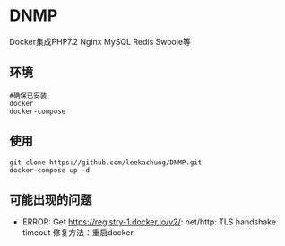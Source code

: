 # DNMP
Docker集成PHP7.2 Nginx MySQL Redis Swoole等

## 环境
    #确保已安装
    docker
    docker-compose

## 使用
    git clone https://github.com/leekachung/DNMP.git
    docker-compose up -d

## 可能出现的问题

- ERROR: Get https://registry-1.docker.io/v2/: net/http: TLS handshake timeout
    修复方法：重启docker
